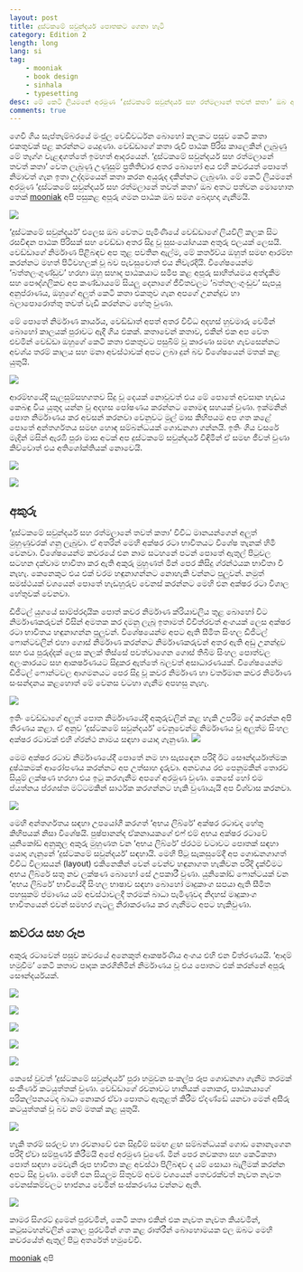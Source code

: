 ```yaml
---
layout: post
title: දුස්ටකමේ සවුන්දර්ය පොතකට ගෙනා හැටි
category: Edition 2
length: long
lang: si
tag:
    - mooniak
    - book design
    - sinhala
    - typesetting
desc: මේ කෙටි ලියමනේ අරමුණ ‘දුස්ටකමේ සවුන්දර්ය සහ රත්මලානේ තවත් කතා’ ඔබ අතට පත්වන මොහොත තෙක් පසුකළ අපූරු ගමන පාඨක ඔබ සමග බෙදාහදා ගැනීමයි.
comments: true
---
```



ගෙවී ගිය සැප්තැම්බරයේ මංජුල වෙඩිවර්ධන බොහෝ කලකට පසුව කෙටි කතා එකතුවක් පළ කරන්නට යෙදුණා.  වෙඩ්ඩාගේ කතා රුචි පාඨක පිරිස කාලෙකින් ලැබුණු මේ තෑග්ග වැළඳගත්තේ ඉමහත් ආදරයෙන්. ‘දුස්ටකමේ සවුන්දර්ය සහ රත්මලානේ තවත් කතා’ වෙත ලැබුණු උණුසුම් ප්‍රතිතිචාර අතර බොහෝ අය එහි කවරයත් පොතේ නිමාවත් ගැන ඉතා උද්දාමයෙන් කතා කරන අයුරුද දකින්නට ලැබුණා. මේ කෙටි ලියමනේ අරමුණ ‘දුස්ටකමේ සවුන්දර්ය සහ රත්මලානේ තවත් කතා’ ඔබ අතට පත්වන මොහොත තෙක් [mooniak](http://mooniak.com/) අපි පසුකළ අපූරු ගමන පාඨක ඔබ සමග බෙදාහදා ගැනීමයි.

![](https://raw.githubusercontent.com/mooniak/colombore/gh-pages/images/rathmalana/rathmalna_books.jpg)


‘දුස්ටකමේ සවුන්දර්ය’ එලෙස ඔබ වෙතට පැමිණියේ වෙඩ්ඩාගේ ලියවිලි කලක සිට රසවිඳන පාඨක පිරිසක් සහ වෙඩ්ඩා අතර සිදු වූ සුසංයෝගයක අතුරු ඵලයක් ලෙසයි. වෙඩ්ඩාගේ නිර්මාණ පිළිබඳව අප තුළ පවතින ඇල්ම, මේ කර්තව්ය ඔහුත් සමඟ ආරම්භ කරන්නට මහත් පිටිවහලක් වූ බව පැවසුවොත් එය නිවැරදියි. විශේෂයෙන්ම ‘බත්තලංගුණ්ඩුව’ හරහා ඔහු සහෘද පාඨකයාට සමීප කළ අපූරු සාහිත්යමය අත්දැකීම සහ පෞද්ගලිකව අප කණ්ඩායමේ සියලු දෙනාගේ ජීවිතවලට ‘බත්තලංගුංඩුව’ සැපයූ අනුප්රාණය, ඔහුගේ අලුත් කෙටි කතා එකතුව ගැන අපගේ උනන්දුව හා බලාපොරොත්තු තවත් වැඩි කරන්නට හේතු වුණා.

මේ පොතේ නිර්මාණ කාර්යය, වෙඩ්ඩාත් අපත් අතර විවිධ අදහස් හුවමාරු වෙමින් බොහෝ කාලයක් පුරාවට ඇදී ගිය එකක්. කතාවෙන් කතාව, එකින් එක අප වෙත එවමින් වෙඩ්ඩා ඔහුගේ කෙටි කතා එකතුවට පසුබිම් වූ කාරණා සමඟ ගැවසෙන්නට අවශ්ය තරම් කාලය සහ මනා අවස්ථාවක් අපට ලබා දුන් බව විශේෂයෙන් මතක් කළ යුතුයි.

![](https://raw.githubusercontent.com/mooniak/colombore/gh-pages/images/rathmalana/rathamalana_sketches_1.png)

ආරම්භයේදී සැලසුම්සහගතව සිදු වූ දෙයක් නොවූවත් එය මේ පොතේ අවසාන හැඩය කෙබඳු විය යුතුද යන්න වූ අදහස පෝෂණය කරන්නට නොමඳ සහයක් වුණා. ඉක්මනින් පොත නිර්මාණය කර අවසන් කරනවා වෙනුවට මුල් මාස කිහිපයම අප ගත කළේ පොතේ අන්තර්ගතය සමඟ හොඳ සම්බන්ධයක් ගොඩනගා ගන්නයි. ඉතිං ගිය වසරේ මැදින් මසින් ඇරඹී පුරා මාස අටක් අප දුස්ටකමේ සවුන්දර්ය විඳිමින් ඒ සමඟ ජීවත් වුණා කිව්වොත් එය අතිශෝක්තියක් නොවෙයි.

![](https://raw.githubusercontent.com/mooniak/colombore/gh-pages/images/rathmalana/rathamalana_sketches_2.png)


![](https://raw.githubusercontent.com/mooniak/colombore/gh-pages/images/rathmalana/Rathmalana002.jpg)


## අකුරු

‘දුස්ටකමේ සවුන්දර්ය සහ රත්මලානේ තවත් කතා’ විවිධ මානයන්ගෙන් අලුත් මුහුණුවරක් ගනු ලැබුවා. ඒ අතරින් මෙහි අක්ෂර රටා භාවිතයට විශේෂ තැනක් හිමි වෙනවා. විශේෂයෙන්ම කවරයේ එන නාම සටහනේ පටන් පොතේ ඇතුල් පිටුවල සටහන දක්වාම භාවිතා කර ඇති අකුරු මුහුණත් මින් පෙර කිසිදු ග්රන්ථයක භාවිතා වී නැහැ. කෙනෙකුට එය එක් වරම හඳුනාගන්නට නොහැකි වන්නට පුලුවන්. නමුත් සමස්ථයක් වශයෙන් පොතේ හැඩහුරුව වෙනස් කරන්නට මෙහි එන අක්ෂර රටා විශාල හේතුවක් වෙනවා.

ඩිජිටල් යුගයේ සාම්ප්රදායික පොත් කවර නිර්මාණ ක්රියාවලිය තුළ බොහෝ විට නිර්මාණකරුවන් විසින් අමතක කර දමනු ලැබූ ඉතාමත් විචිත්රවත් අංගයක් ලෙස අක්ෂර රටා භාවිතය හඳුනාගන්න පුලුවන්. විශේෂයෙන්ම අපට ඇති සීමිත සිංහල ඩිජිටල් ෆොන්ටවලින් එහා ගොස් නිර්මාණ කරන්නට නිර්මාණකරුවන් අතර ඇති අඩු උනන්දුව සහ එය පුරුද්දක් ලෙස කලක් තිස්සේ පවත්වාගෙන ගොස් තිබීම සිංහල පොත්වල අලංකාරයට සහ ආකර්ෂණයට සිදුකර ඇත්තේ බලවත් අසාධාරණයක්. විශේෂයෙන්ම ඩිජිටල් ෆොන්ටවල ආගමනයට පෙර සිදු වූ කවර නිර්මාණ හා වර්තමාන කවර නිර්මාණ සංසන්දනය කළහොත් මේ වෙනස වටහා ගැනීම අපහසු නැහැ.

![](https://media.giphy.com/media/xUA7bdwBmIrPIjD98Q/giphy.gif)

ඉතිං වෙඩ්ඩාගේ අලුත් පොත නිර්මාණයේදී අකුරුවලින් කළ හැකි උපරිම දේ කරන්න අපි තීරණය කළා. ඒ අනුව ‘දුස්ටකමේ සවුන්දර්ය’ වෙනුවෙන්ම නිර්මාණය වූ අලුත්ම සිංහල අක්ෂර රටාවක් එහි ග්රන්ථ නාමය සඳහා යොදා ගැනුණා.
![](https://raw.githubusercontent.com/mooniak/colombore/gh-pages/images/rathmalana/rathmalana_title2.png)

මෙම අක්ෂර රටාව නිර්මාණයේදී පොතේ නම හා සැසඳෙන පරිදි ඊට සෞන්දර්යාත්මක දුෂ්ඨකමක් ආරෝපණය කරන්නට අප උත්සාහ දැරුවා. අනවශය රළු පෙනුමකින් තොරව සියුම් ලක්ෂණ හරහා එය ඉටු කරගැනීම අපගේ අරමුණ වුණා. කෙසේ හෝ එම ප්යත්නය ප්රශස්ත මට්ටමකින් සාර්ථක කරගන්නට හැකි වුණායැයි අප විශ්වාස කරනවා.

![](https://raw.githubusercontent.com/mooniak/colombore/gh-pages/images/rathmalana/rathmalana_title3.png)

මෙහි අන්තර්ගතය සඳහා උපයෝගී කරගත් ‘අභය ලිබ්රේ’ අක්ෂර රටාවද හේතු කිහිපයක් නිසා විශේෂයි. පුෂ්පානන්ද ඒකනායකගේ එෆ් එම් අභය අක්ෂර රටාවේ යුනිකෝඩ් අනුකූල අකුරු මුහුණත වන ‘අභය ලිබ්රේ’ ප්රථම වටාවට පොතක් සඳහා යොදා ගැනුනේ ‘දුස්ටකමේ සවුන්දර්ය’ සඳහායි. මෙහි පිටු සැකසුමේදී අප ගොඩනගාගත් විවිධ විලාසයන් (layout) එකිනෙකින් වෙන් වෙන්ව හඳුනාගත හැකිවන පරිදි දැක්වීමට අභය ලිබ්රේ සතු නව ලක්ෂණ බොහෝ සේ උපකාරී වුණා. යුනිකෝඩ් ෆොන්ටයක් වන ‘අභය ලිබ්රේ’ භාවියේදී සිංහල භාෂාව සඳහා බොහෝ මෘදුකාංග සපයා ඇති සීමිත පහසුකම් ප්මාණය යම් අවස්ථාවලදී තරමක් බාධා පැමිණුවද නිදහස් මෘදුකාංග භාවිතයෙන් එවන් සමහර ගැටලු නිරාකරණය කර ගැනීමට අපට හැකිවුණා.


## කවරය සහ රූප

අකුරු රටාවෙන් පසුව කවරයේ අනෙකුත් ආකර්ෂණීය අංගය එහි එන විත්රණයයි. ‘ආදම් හමුවීම’ කෙටි කතාව පාදක කරගිනිමින් නිර්මාණය වූ එය පොතට එක් කරන්නේ අපූරු සෞන්දර්යයක්. 

![](https://raw.githubusercontent.com/mooniak/colombore/gh-pages/images/rathmalana/rathamalana_cover_1.jpg)

![](https://raw.githubusercontent.com/mooniak/colombore/gh-pages/images/rathmalana/rathmalana_cover_no%20color.jpg)


![](https://raw.githubusercontent.com/mooniak/colombore/gh-pages/images/rathmalana/rathmalana_cover_detaild.jpg)

![](https://raw.githubusercontent.com/mooniak/colombore/gh-pages/images/rathmalana/rathmalana_cover_final_artwork.png)

![](https://raw.githubusercontent.com/mooniak/colombore/gh-pages/images/rathmalana/ratmalana_final_cover.png)

කෙසේ වුවත් ‘දුස්ටකමේ සවුන්දර්ය’ පුරා හමුවන සංකල්ප රූප ගොඩනගා ගැනීම තරමක් සංකීර්ණ කටයුත්තක් වුණා. වෙඩ්ඩාගේ රචනාවට හානියක් නොකර, පාඨකයාගේ පරිකල්පනයටද බාධා නොකර ඒවා පොතට ඇතුළත් කිරීම ඒදණ්ඩේ යනවා මෙන් අසීරු කටයුත්තක් වූ බව නම් මතක් කළ යුතුයි. 

![](https://raw.githubusercontent.com/mooniak/colombore/gh-pages/images/rathmalana/rathmalana_inner.png)

හැකි තරම් සරලව හා රචනාවේ එන සිදුවීම් සමඟ ළඟ සම්බන්ධයක් ගොඩ නොනැගෙන පරිදි ඒවා සම්පූර්ණ කිරීමයි අපේ අරමුණ වුණේ. මින් පෙර නවකතා සහ කෙටිකතා පොත් සඳහා මෙවැනි රූප භාවිතා කළ අවස්ථා පිලිබඳව ද යම් සොයා බැලීමක් කරන්න අපට සිදු වුණා. මෙහි එන සියලුම සිතුවම් අවම වශයෙන් තෙවරක්වත් නැවත නැවත වෙනස්කම්වලට භාජනය වෙමින් සංස්කරණය වන්නට ඇති. 

![](https://raw.githubusercontent.com/mooniak/colombore/gh-pages/images/rathmalana/rathamalana_art_1.png)




කාමර සිගරට් දුමෙන් පුරවමින්, කෙටි කතා එකින් එක නැවත නැවත කියවමින්, කටුසටහන්වලින් කොල පුරවමින් ගත කළ රාත්රීන් බොහොමයක ඵල ඔබට මෙහි කවරයේත් ඇතුල් පිටු අතරේත් හමුවේවි.

[mooniak](http://mooniak.com/) අපි

